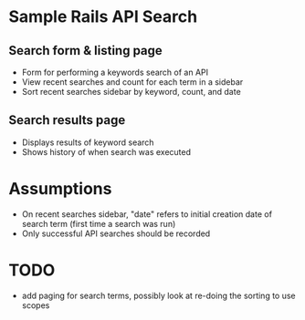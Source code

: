 # Sample Rails API Search

## Search form & listing page

* Form for performing a keywords search of an API
* View recent searches and count for each term in a sidebar
* Sort recent searches sidebar by keyword, count, and date

## Search results page

* Displays results of keyword search
* Shows history of when search was executed

# Assumptions

* On recent searches sidebar, "date" refers to initial creation date of search term (first time a search was run)
* Only successful API searches should be recorded

# TODO

* add paging for search terms, possibly look at re-doing the sorting to use scopes